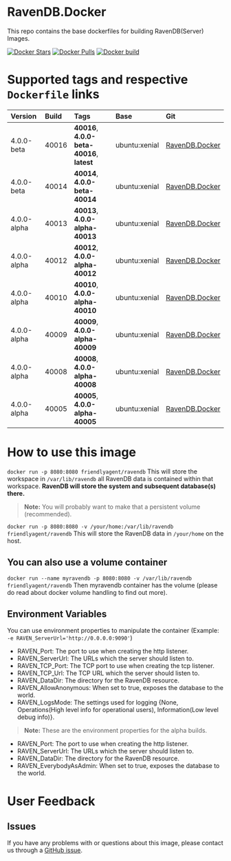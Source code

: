 # RavenDB.Docker
This repo contains the base dockerfiles for building RavenDB(Server) Images.

[![Docker Stars](https://img.shields.io/docker/stars/friendlyagent/ravendb.svg?style=flat)](https://hub.docker.com/r/friendlyagent/ravendb/)
[![Docker Pulls](https://img.shields.io/docker/pulls/friendlyagent/ravendb.svg?style=flat)](https://hub.docker.com/r/friendlyagent/ravendb/)
[![Docker build](https://img.shields.io/docker/automated/friendlyagent/ravendb.svg?style=flat)](https://hub.docker.com/r/friendlyagent/ravendb/)

# Supported tags and respective `Dockerfile` links
|Version|Build|Tags|Base|Git|
|:------------|:-------------|:-------------|:-------------|:-------------|
|4.0.0-beta|40016 |**40016**, **4.0.0-beta-40016**, **latest**|ubuntu:xenial|[RavenDB.Docker](https://github.com/FriendlyAgent/RavenDB.Docker/tree/master/40016/ubuntu "40016")|
|4.0.0-beta|40014 |**40014**, **4.0.0-beta-40014**|ubuntu:xenial|[RavenDB.Docker](https://github.com/FriendlyAgent/RavenDB.Docker/tree/master/40014/ubuntu "40014")|
|4.0.0-alpha|40013 |**40013**, **4.0.0-alpha-40013**|ubuntu:xenial|[RavenDB.Docker](https://github.com/FriendlyAgent/RavenDB.Docker/tree/master/40013/ubuntu "40013")|
|4.0.0-alpha|40012 |**40012**, **4.0.0-alpha-40012**|ubuntu:xenial|[RavenDB.Docker](https://github.com/FriendlyAgent/RavenDB.Docker/tree/master/40012/ubuntu "40012")|
|4.0.0-alpha|40010 |**40010**, **4.0.0-alpha-40010**|ubuntu:xenial|[RavenDB.Docker](https://github.com/FriendlyAgent/RavenDB.Docker/tree/master/40010/ubuntu "40010")|
|4.0.0-alpha|40009 |**40009**, **4.0.0-alpha-40009**|ubuntu:xenial|[RavenDB.Docker](https://github.com/FriendlyAgent/RavenDB.Docker/tree/master/40009/ubuntu "40009")|
|4.0.0-alpha|40008 |**40008**, **4.0.0-alpha-40008**|ubuntu:xenial|[RavenDB.Docker](https://github.com/FriendlyAgent/RavenDB.Docker/tree/master/40008/ubuntu "40008")|
|4.0.0-alpha|40005 |**40005**, **4.0.0-alpha-40005**|ubuntu:xenial|[RavenDB.Docker](https://github.com/FriendlyAgent/RavenDB.Docker/tree/master/40005/ubuntu "40005")|

# How to use this image
`docker run -p 8080:8080 friendlyagent/ravendb`
This will store the workspace in `/var/lib/ravendb` all RavenDB data is contained within that workspace. **RavenDB will store the system and subsequent database(s) there.**

>**Note:** You will probably want to make that a persistent volume (recommended).


`docker run -p 8080:8080 -v /your/home:/var/lib/ravendb friendlyagent/ravendb`
This will store the RavenDB data in `/your/home` on the host.

## You can also use a volume container
`docker run --name myravendb -p 8080:8080 -v /var/lib/ravendb friendlyagent/ravendb`
Then myravendb container has the volume (please do read about docker volume handling to find out more).

## Environment Variables
You can use environment properties to manipulate the container (Example: `-e RAVEN_ServerUrl='http://0.0.0.0:9090'`)
* RAVEN_Port: The port to use when creating the http listener.
* RAVEN_ServerUrl: The URLs which the server should listen to.
* RAVEN_TCP_Port: The TCP port to use when creating the tcp listener.
* RAVEN_TCP_Url: The TCP URL which the server should listen to.
* RAVEN_DataDir: The directory for the RavenDB resource.
* RAVEN_AllowAnonymous: When set to true, exposes the database to the world.
* RAVEN_LogsMode: The settings used for logging {None, Operations(High level info for operational users), Information(Low level debug info)}.

>**Note:** These are the environment properties for the alpha builds.
* RAVEN_Port: The port to use when creating the http listener.
* RAVEN_ServerUrl: The URLs which the server should listen to.
* RAVEN_DataDir: The directory for the RavenDB resource.
* RAVEN_EverybodyAsAdmin: When set to true, exposes the database to the world.

# User Feedback

## Issues

If you have any problems with or questions about this image, please contact us through a [GitHub issue](https://github.com/FriendlyAgent/RavenDB.Docker/issues).
